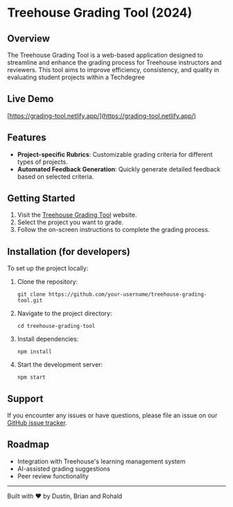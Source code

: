 # Treehouse Grading Tool (2024)

## Overview

The Treehouse Grading Tool is a web-based application designed to streamline and enhance the grading process for Treehouse instructors and reviewers. This tool aims to improve efficiency, consistency, and quality in evaluating student projects within a Techdegree

## Live Demo

[https://grading-tool.netlify.app/](https://grading-tool.netlify.app/)

## Features

- **Project-specific Rubrics**: Customizable grading criteria for different types of projects.
- **Automated Feedback Generation**: Quickly generate detailed feedback based on selected criteria.

## Getting Started

1. Visit the [Treehouse Grading Tool](https://grading-tool.netlify.app/) website.
2. Select the project you want to grade.
3. Follow the on-screen instructions to complete the grading process.

## Installation (for developers)

To set up the project locally:

1. Clone the repository:
   ```
   git clone https://github.com/your-username/treehouse-grading-tool.git
   ```
2. Navigate to the project directory:
   ```
   cd treehouse-grading-tool
   ```
3. Install dependencies:
   ```
   npm install
   ```
4. Start the development server:
   ```
   npm start
   ```

## Support

If you encounter any issues or have questions, please file an issue on our [GitHub issue tracker](https://github.com/your-username/treehouse-grading-tool/issues).

## Roadmap

- Integration with Treehouse's learning management system
- AI-assisted grading suggestions
- Peer review functionality

---

Built with ❤️ by Dustin, Brian and Rohald
